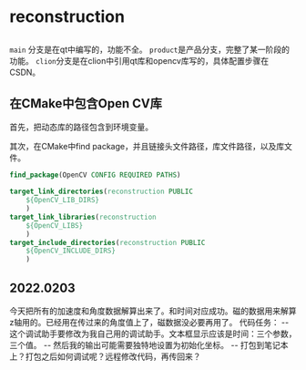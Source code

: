 # reconstruction

##
`main` 分支是在qt中编写的，功能不全。
`product`是产品分支，完整了某一阶段的功能。
`clion`分支是在clion中引用qt库和opencv库写的，具体配置步骤在CSDN。

## 在CMake中包含Open CV库

首先，把动态库的路径包含到环境变量。

其次，在CMake中find package，并且链接头文件路径，库文件路径，以及库文件。

```cmake
find_package(OpenCV CONFIG REQUIRED PATHS)

target_link_directories(reconstruction PUBLIC
    ${OpenCV_LIB_DIRS}
    )
target_link_libraries(reconstruction
    ${OpenCV_LIBS}
    )
target_include_directories(reconstruction PUBLIC
    ${OpenCV_INCLUDE_DIRS}
    )
```

## 2022.0203
今天把所有的加速度和角度数据解算出来了。和时间对应成功。磁的数据用来解算z轴用的。已经用在传过来的角度值上了，磁数据没必要再用了。
代码任务：
-- 这个调试助手要修改为我自己用的调试助手。文本框显示应该是时间：三个参数，三个值。
-- 然后我的输出可能需要独特地设置为初始化坐标。
-- 打包到笔记本上？打包之后如何调试呢？远程修改代码，再传回来？



